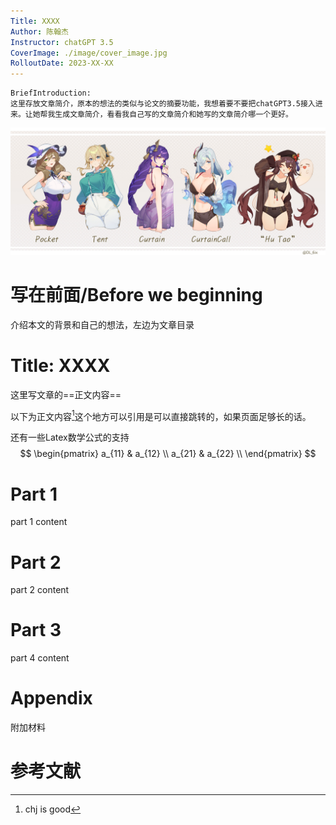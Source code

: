 ```yaml
---
Title: XXXX
Author: 陈翰杰
Instructor: chatGPT 3.5
CoverImage: ./image/cover_image.jpg
RolloutDate: 2023-XX-XX
---
```


```
BriefIntroduction: 
这里存放文章简介，原本的想法的类似与论文的摘要功能，我想着要不要把chatGPT3.5接入进来。让她帮我生成文章简介，看看我自己写的文章简介和她写的文章简介哪一个更好。
```

<!-- split -->

![cover image](./image/cover_image.jpeg)

# 写在前面/Before we beginning

介绍本文的背景和自己的想法，左边为文章目录

# Title: XXXX

这里写文章的==正文内容==

以下为正文内容[^引用1]这个地方可以引用是可以直接跳转的，如果页面足够长的话。

还有一些Latex数学公式的支持
$$
\begin{pmatrix}
a_{11} & a_{12} \\
a_{21} & a_{22} \\
\end{pmatrix}
$$

# Part 1

part 1 content

# Part 2

part 2 content

# Part 3

part 4 content

# Appendix

附加材料

# 参考文献

[^引用1]: chj is good